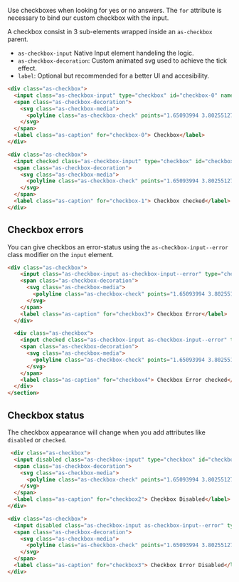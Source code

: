 Use checkboxes when looking for yes or no answers. The `for` attribute is necessary to bind our custom checkbox with the input.

A checkbox consist in 3 sub-elements wrapped inside an `as-checkbox` parent.

- `as-checkbox-input` Native Input element handeling the logic.
- `as-checkbox-decoration`: Custom animated svg used to achieve the tick effect.
- `label`: Optional but recommended for a better UI and accesibility.


```html
<div class="as-checkbox">
  <input class="as-checkbox-input" type="checkbox" id="checkbox-0" name="checkbox-0" value="checkbox-0">
  <span class="as-checkbox-decoration">
    <svg class="as-checkbox-media">
      <polyline class="as-checkbox-check" points="1.65093994 3.80255127 4.48919678 6.97192383 10.3794556 0.717346191"></polyline>
    </svg>
  </span>
  <label class="as-caption" for="checkbox-0"> Checkbox</label>
</div>

<div class="as-checkbox">
  <input checked class="as-checkbox-input" type="checkbox" id="checkbox-1" name="checkbox-1" value="checkbox-1">
  <span class="as-checkbox-decoration">
    <svg class="as-checkbox-media">
      <polyline class="as-checkbox-check" points="1.65093994 3.80255127 4.48919678 6.97192383 10.3794556 0.717346191"></polyline>
    </svg>
  </span>
  <label class="as-caption" for="checkbox-1"> Checkbox checked</label>
</div>
```

## Checkbox errors
You can give checkbos an error-status using the `as-checkbox-input--error` class modifier on the `input` element.


```html
<div class="as-checkbox">
    <input class="as-checkbox-input as-checkbox-input--error" type="checkbox" id="checkbox3" name="checkbox3" value="checkbox3">
    <span class="as-checkbox-decoration">
      <svg class="as-checkbox-media">
        <polyline class="as-checkbox-check" points="1.65093994 3.80255127 4.48919678 6.97192383 10.3794556 0.717346191"></polyline>
      </svg>
    </span>
    <label class="as-caption" for="checkbox3"> Checkbox Error</label>
  </div>

  <div class="as-checkbox">
    <input checked class="as-checkbox-input as-checkbox-input--error" type="checkbox" id="checkbox4" name="checkbox4" value="checkbox4">
    <span class="as-checkbox-decoration">
      <svg class="as-checkbox-media">
        <polyline class="as-checkbox-check" points="1.65093994 3.80255127 4.48919678 6.97192383 10.3794556 0.717346191"></polyline>
      </svg>
    </span>
    <label class="as-caption" for="checkbox4"> Checkbox Error checked</label>
  </div>
</section>
```

## Checkbox status

The checkbox appearance will change when you add attributes like `disabled` or `checked`.

```html
 <div class="as-checkbox">
  <input disabled class="as-checkbox-input" type="checkbox" id="checkbox2" name="checkbox2" value="checkbox2">
  <span class="as-checkbox-decoration">
    <svg class="as-checkbox-media">
      <polyline class="as-checkbox-check" points="1.65093994 3.80255127 4.48919678 6.97192383 10.3794556 0.717346191"></polyline>
    </svg>
  </span>
  <label class="as-caption" for="checkbox2"> Checkbox Disabled</label>
</div>

<div class="as-checkbox">
  <input disabled class="as-checkbox-input as-checkbox-input--error" type="checkbox" id="checkbox3" name="checkbox3" value="checkbox3">
  <span class="as-checkbox-decoration">
    <svg class="as-checkbox-media">
      <polyline class="as-checkbox-check" points="1.65093994 3.80255127 4.48919678 6.97192383 10.3794556 0.717346191"></polyline>
    </svg>
  </span>
  <label class="as-caption" for="checkbox3"> Checkbox Error Disabled</label>
</div>
```